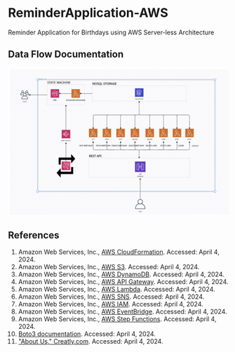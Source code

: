 # ReminderApplication-AWS
Reminder Application for Birthdays using AWS Server-less Architecture

## Data Flow Documentation

![Data Flow Diagram](screenshots/dataflowDiagram.png)


## References

1. Amazon Web Services, Inc., [AWS CloudFormation](https://aws.amazon.com/cloudformation/). Accessed: April 4, 2024.
2. Amazon Web Services, Inc., [AWS S3](https://aws.amazon.com/s3/). Accessed: April 4, 2024.
3. Amazon Web Services, Inc., [AWS DynamoDB](https://aws.amazon.com/dynamodb/). Accessed: April 4, 2024.
4. Amazon Web Services, Inc., [AWS API Gateway](https://aws.amazon.com/api-gateway/). Accessed: April 4, 2024.
5. Amazon Web Services, Inc., [AWS Lambda](https://aws.amazon.com/lambda/). Accessed: April 4, 2024.
6. Amazon Web Services, Inc., [AWS SNS](https://aws.amazon.com/sns/). Accessed: April 4, 2024.
7. Amazon Web Services, Inc., [AWS IAM](https://aws.amazon.com/iam/). Accessed: April 4, 2024.
8. Amazon Web Services, Inc., [AWS EventBridge](https://aws.amazon.com/eventbridge/). Accessed: April 4, 2024.
9. Amazon Web Services, Inc., [AWS Step Functions](https://aws.amazon.com/step-functions/). Accessed: April 4, 2024.
10. [Boto3 documentation](https://boto3.amazonaws.com/v1/documentation/api/latest/index.html). Accessed: April 4, 2024.
11. ["About Us," Creatly.com](https://creately.com/about-us/). Accessed: April 4, 2024.

